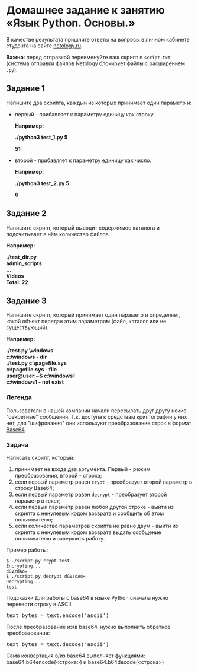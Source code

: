 
# Домашнее задание к занятию «Язык Python. Основы.»

В качестве результата пришлите ответы на вопросы в личном кабинете студента на сайте [netology.ru](https://netology.ru/).

**Важно**: перед отправкой переименуйте ваш скрипт в `script.txt` (система отправки файлов Netology блокирует файлы с расширением `.py`).



## Задание 1

Напишите два скрипта, каждый из которых принимает один параметр и:

- первый - прибавляет к параметру единицу как строку.

  **Например:**

  **./python3 test_1.py 5**

  **51**

- второй - прибавляет к параметру единицу как число.

  **Например:**

  **./python3 test_2.py 5**

  **6**



## Задание 2

Напишите скрипт, который выводит содержимое каталога и подсчитывает в нём количество файлов.

**Например:**

**./test_dir.py**  
**admin_scripts**  
**...**  
**Videos**  
**Total: 22**  



## Задание 3

Напишите скрипт, который принимает один параметр и определяет, какой объект передан этим параметром (файл, каталог или не существующий). 

**Например:**

**./test.py \windows**  
**c:\windows - dir**  
**./test.py c:\pagefile.sys**  
**c:\pagefile.sys - file**  
**user@user:~$ c:\windows1**  
**c:\windows1 - not exist**  



### Легенда

Пользователи в нашей компании начали пересылать друг другу некие "секретные" сообщения. Т.к. доступа к средствам криптографии у них нет, для "шифрования" они используют преобразование строк в формат [Base64](https://ru.wikipedia.org/wiki/Base64).

### Задача

Написать скрипт, который:

1. принимает на входе два аргумента. Первый - режим преобразования, второй - строка;
2. если первый параметр равен `crypt` - преобразует второй параметр в строку Base64;
3. если первый параметр равен `decrypt` - преобразует второй параметр в текст;
4. если первый параметр равен любой другой строке - выйти из скрипта с ненулевым кодом возврата и сообщить об этом пользователю;
5. если количество параметров скрипта не равно двум - выйти из скрипта с ненулевым кодом возврата выдать сообщение пользователю и завершить работу.

Пример работы:

```
$ ./script.py crypt test
Encrypting...
dGVzdAo=
$ ./script.py decrypt dGVzdAo=
Decrypting...
test
```

Подсказки
Для работы с base64 в языке Python сначала нужно перевести строку в ASCII:

<pre>text_bytes = text.encode('ascii')</pre>

После преобразование из/в base64, нужно выполнить обратное преобразование:
<pre>text_bytes = text.decode('ascii')</pre>

Сама конвертация в/из base64 выполняет функциями:
base64.b64encode(<строка>) и base64.b64decode(<строка>)




